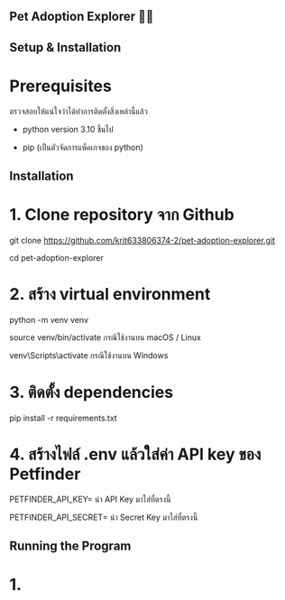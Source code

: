 ## Pet Adoption Explorer 🐶🐱

## Setup & Installation

# Prerequisites

ตรวจสอบให้แน่ใจว่าได้ทำการติดตั้งสิ่งเหล่านี้แล้ว

- python version 3.10 ขึ้นไป
  
- pip (เป็นตัวจัดการแพ็คเกจของ python)

## Installation

# 1. Clone repository จาก Github
 
  git clone https://github.com/krit633806374-2/pet-adoption-explorer.git

  cd pet-adoption-explorer

# 2. สร้าง virtual environment
   
  python -m venv venv
  
  source venv/bin/activate       กรณีใช้งานบน macOS / Linux
  
  venv\Scripts\activate          กรณีใช้งานบน Windows

# 3. ติดตั้ง dependencies

  pip install -r requirements.txt

# 4. สร้างไฟล์ .env แล้วใส่ค่า API key ของ Petfinder

  PETFINDER_API_KEY= นำ API Key มาใส่ทื่ตรงนี้
  
  PETFINDER_API_SECRET= นำ Secret Key มาใส่ทื่ตรงนี้

## Running the Program

# 1. 
